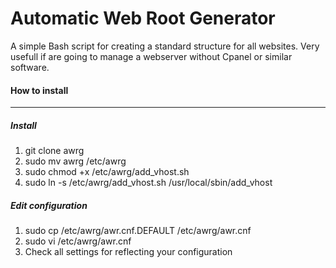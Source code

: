 # Automatic Web Root Generator
A simple Bash script for creating a standard structure for all websites. Very usefull if are going to manage a webserver without Cpanel or similar software.

#### How to install
---
##### Install
 1. git clone awrg 
 2. sudo mv awrg /etc/awrg
 3. sudo chmod +x /etc/awrg/add_vhost.sh
 4. sudo ln -s /etc/awrg/add_vhost.sh /usr/local/sbin/add_vhost

##### Edit configuration
1. sudo cp /etc/awrg/awr.cnf.DEFAULT /etc/awrg/awr.cnf
2. sudo vi /etc/awrg/awr.cnf
3. Check all settings for reflecting your configuration



